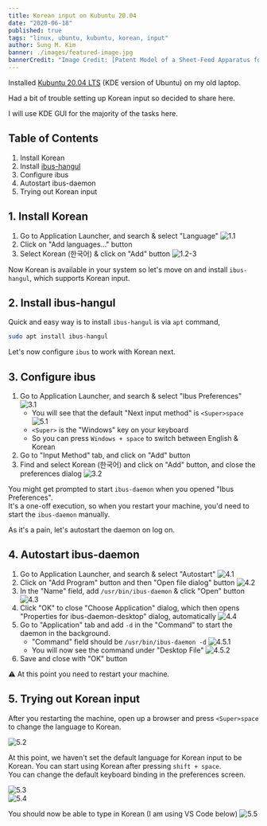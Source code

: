 ```yaml
---
title: Korean input on Kubuntu 20.04
date: "2020-06-18"
published: true
tags: "linux, ubuntu, kubuntu, korean, input"
author: Sung M. Kim
banner: ./images/featured-image.jpg
bannerCredit: "Image Credit: [Patent Model of a Sheet-Feed Apparatus for Printing Machines](https://www.si.edu/object/nmah_998909)"
---
```


Installed [Kubuntu 20.04 LTS](https://kubuntu.org/) (KDE version of Ubuntu) on my old laptop.  

Had a bit of trouble setting up Korean input so decided to share here.

I will use KDE GUI for the majority of the tasks here.

## Table of Contents

1. Install Korean
1. Install [ibus-hangul](https://github.com/libhangul/ibus-hangul)
1. Configure ibus
1. Autostart ibus-daemon
1. Trying out Korean input

## 1. Install Korean

1. Go to Application Launcher, and search & select "Language"
    ![1.1](./images/1.1.jpg)
1. Click on "Add languages..." button
1. Select Korean (한국어) & click on "Add" button
    ![1.2-3](./images/1.2-3.jpg)

Now Korean is available in your system so let's move on and install `ibus-hangul`, which supports Korean input.

## 2. Install ibus-hangul

Quick and easy way is to install `ibus-hangul` is via `apt` command,

```bash
sudo apt install ibus-hangul
```

Let's now configure `ibus` to work with Korean next.

## 3. Configure ibus

1. Go to Application Launcher, and search & select "Ibus Preferences"
    ![3.1](./images/3.1.jpg)
    - You will see that the default "Next input method" is `<Super>space`
    ![5.1](./images/5.1.jpg)
    - `<Super>` is the "Windows" key on your keyboard
    - So you can press `Windows + space` to switch between English & Korean
1. Go to "Input Method" tab, and click on "Add" button
1. Find and select Korean (한국어) and click on "Add" button, and close the preferences dialog
    ![3.2](./images/3.2.jpg)

You might get prompted to start `ibus-daemon` when you opened "Ibus Preferences".  
It's a one-off execution, so when you restart your machine, you'd need to start the `ibus-daemon` manually.  

As it's a pain, let's autostart the daemon on log on.

## 4. Autostart ibus-daemon

1. Go to Application Launcher, and search & select "Autostart"
    ![4.1](./images/4.1.jpg)
1. Click on "Add Program" button and then "Open file dialog" button
    ![4.2](./images/4.2.jpg)
1. In the "Name" field, add `/usr/bin/ibus-daemon` & click "Open" button
    ![4.3](./images/4.3.jpg)
1. Click "OK" to close "Choose Application" dialog, which then opens "Properties for ibus-daemon-desktop" dialog, automatically
    ![4.4](./images/4.4.jpg)
1. Go to "Application" tab and add `-d` in the "Command" to start the daemon in the background.
    - "Command" field should be `/usr/bin/ibus-daemon -d`
      ![4.5.1](./images/4.5.1.jpg)
    - You will now see the command under "Desktop File"
      ![4.5.2](./images/4.5.2.jpg)
1. Save and close with "OK" button

⚠ At this point you need to restart your machine.

## 5. Trying out Korean input

After you restarting the machine, open up a browser and press `<Super>space` to change the language to Korean.  

![5.2](./images/5.2.jpg)  

At this point, we haven't set the default language for Korean input to be Korean.  You can start using Korean after pressing `shift + space`.  
You can change the default keyboard binding in the preferences screen.


![5.3](./images/5.3.jpg)  
![5.4](./images/5.4.jpg)  

You should now be able to type in Korean (I am using VS Code below)
![5.5](./images/5.5.jpg)
